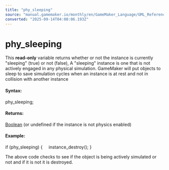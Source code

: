 ```yaml
---
title: "phy_sleeping"
source: "manual.gamemaker.io/monthly/en/GameMaker_Language/GML_Reference/Physics/Physics_Variables/phy_sleeping.htm"
converted: "2025-09-14T04:00:06.193Z"
---
```


# phy\_sleeping

This **read-only** variable returns whether or not the instance is currently "sleeping" (true) or not (false), A "sleeping" instance is one that is not actively engaged in any physical simulation. GameMaker will put objects to sleep to save simulation cycles when an instance is at rest and not in collision with another instance

#### Syntax:

phy\_sleeping;

#### Returns:

[Boolean](../../../GML_Overview/Data_Types.md) (or undefined if the instance is not physics enabled)

#### Example:

if (phy\_sleeping)
{
    instance\_destroy();
}

The above code checks to see if the object is being actively simulated or not and if it is not it is destroyed.